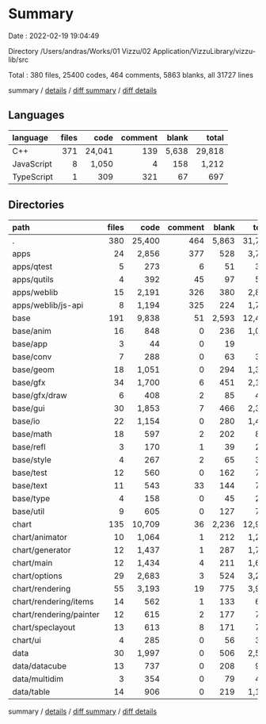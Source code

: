 # Summary

Date : 2022-02-19 19:04:49

Directory /Users/andras/Works/01 Vizzu/02 Application/VizzuLibrary/vizzu-lib/src

Total : 380 files,  25400 codes, 464 comments, 5863 blanks, all 31727 lines

summary / [details](details.md) / [diff summary](diff.md) / [diff details](diff-details.md)

## Languages
| language | files | code | comment | blank | total |
| :--- | ---: | ---: | ---: | ---: | ---: |
| C++ | 371 | 24,041 | 139 | 5,638 | 29,818 |
| JavaScript | 8 | 1,050 | 4 | 158 | 1,212 |
| TypeScript | 1 | 309 | 321 | 67 | 697 |

## Directories
| path | files | code | comment | blank | total |
| :--- | ---: | ---: | ---: | ---: | ---: |
| . | 380 | 25,400 | 464 | 5,863 | 31,727 |
| apps | 24 | 2,856 | 377 | 528 | 3,761 |
| apps/qtest | 5 | 273 | 6 | 51 | 330 |
| apps/qutils | 4 | 392 | 45 | 97 | 534 |
| apps/weblib | 15 | 2,191 | 326 | 380 | 2,897 |
| apps/weblib/js-api | 8 | 1,194 | 325 | 224 | 1,743 |
| base | 191 | 9,838 | 51 | 2,593 | 12,482 |
| base/anim | 16 | 848 | 0 | 236 | 1,084 |
| base/app | 3 | 44 | 0 | 19 | 63 |
| base/conv | 7 | 288 | 0 | 63 | 351 |
| base/geom | 18 | 1,051 | 0 | 294 | 1,345 |
| base/gfx | 34 | 1,700 | 6 | 451 | 2,157 |
| base/gfx/draw | 6 | 408 | 2 | 85 | 495 |
| base/gui | 30 | 1,853 | 7 | 466 | 2,326 |
| base/io | 22 | 1,154 | 0 | 280 | 1,434 |
| base/math | 18 | 597 | 2 | 202 | 801 |
| base/refl | 3 | 170 | 1 | 39 | 210 |
| base/style | 4 | 267 | 2 | 65 | 334 |
| base/test | 12 | 560 | 0 | 162 | 722 |
| base/text | 11 | 543 | 33 | 144 | 720 |
| base/type | 4 | 158 | 0 | 45 | 203 |
| base/util | 9 | 605 | 0 | 127 | 732 |
| chart | 135 | 10,709 | 36 | 2,236 | 12,981 |
| chart/animator | 10 | 1,064 | 1 | 212 | 1,277 |
| chart/generator | 12 | 1,437 | 1 | 287 | 1,725 |
| chart/main | 12 | 1,434 | 4 | 211 | 1,649 |
| chart/options | 29 | 2,683 | 3 | 524 | 3,210 |
| chart/rendering | 55 | 3,193 | 19 | 775 | 3,987 |
| chart/rendering/items | 14 | 562 | 1 | 133 | 696 |
| chart/rendering/painter | 12 | 615 | 2 | 177 | 794 |
| chart/speclayout | 13 | 613 | 8 | 171 | 792 |
| chart/ui | 4 | 285 | 0 | 56 | 341 |
| data | 30 | 1,997 | 0 | 506 | 2,503 |
| data/datacube | 13 | 737 | 0 | 208 | 945 |
| data/multidim | 3 | 354 | 0 | 79 | 433 |
| data/table | 14 | 906 | 0 | 219 | 1,125 |

summary / [details](details.md) / [diff summary](diff.md) / [diff details](diff-details.md)